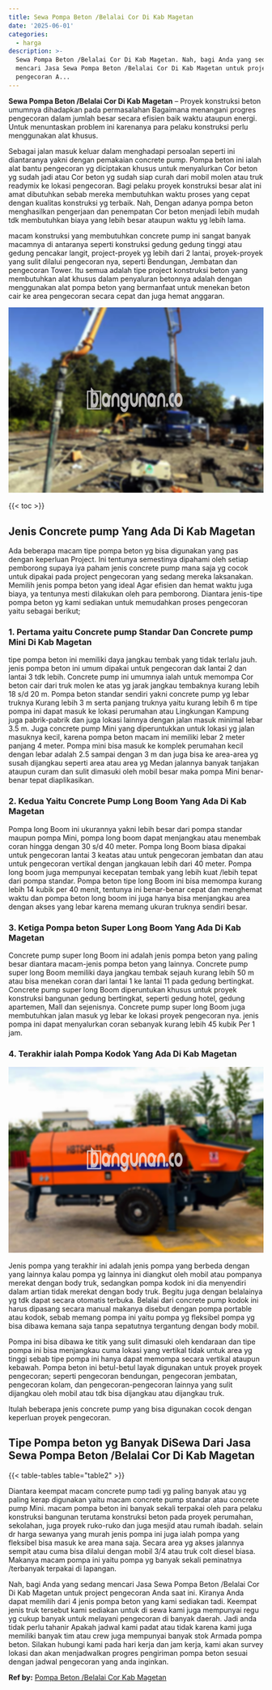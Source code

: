 ```yaml
---
title: Sewa Pompa Beton /Belalai Cor Di Kab Magetan
date: '2025-06-01'
categories:
  - harga
description: >-
  Sewa Pompa Beton /Belalai Cor Di Kab Magetan. Nah, bagi Anda yang sedang
  mencari Jasa Sewa Pompa Beton /Belalai Cor Di Kab Magetan untuk project
  pengecoran A...
---
```


**Sewa Pompa Beton /Belalai Cor Di Kab Magetan** – Proyek konstruksi beton umumnya dihadapkan pada permasalahan Bagaimana menangani progres pengecoran dalam jumlah besar secara efisien baik waktu ataupun energi. Untuk menuntaskan problem ini karenanya para pelaku konstruksi perlu menggunakan alat khusus.

Sebagai jalan masuk keluar dalam menghadapi persoalan seperti ini diantaranya yakni dengan pemakaian concrete pump. Pompa beton ini ialah alat bantu pengecoran yg diciptakan khusus untuk menyalurkan Cor beton yg sudah jadi atau Cor beton yg sudah siap curah dari mobil molen atau truk readymix ke lokasi pengecoran. Bagi pelaku proyek konstruksi besar alat ini amat dibutuhkan sebab mereka membutuhkan waktu proses yang cepat dengan kualitas konstruksi yg terbaik. Nah, Dengan adanya pompa beton menghasilkan pengerjaan dan penempatan Cor beton menjadi lebih mudah tdk membutuhkan biaya yang lebih besar ataupun waktu yg lebih lama.

macam konstruksi yang membutuhkan concrete pump ini sangat banyak macamnya di antaranya seperti konstruksi gedung gedung tinggi atau gedung pencakar langit, project-proyek yg lebih dari 2 lantai, proyek-proyek yang sulit dilalui pengecoran nya, seperti Bendungan, Jembatan dan pengecoran Tower. Itu semua adalah tipe project konstruksi beton yang membutuhkan alat khusus dalam penyaluran betonnya adalah dengan menggunakan alat pompa beton yang bermanfaat untuk menekan beton cair ke area pengecoran secara cepat dan juga hemat anggaran.

![Sewa Pompa Beton /Belalai Cor Di Kab Magetan](/images/sewa-concrete-pump-12.png)

{{< toc >}}

## Jenis Concrete pump Yang Ada Di Kab Magetan

Ada beberapa macam tipe pompa beton yg bisa digunakan yang pas dengan keperluan Project. Ini tentunya semestinya dipahami oleh setiap pemborong supaya iya paham jenis concrete pump mana saja yg cocok untuk dipakai pada project pengecoran yang sedang mereka laksanakan. Memilih jenis pompa beton yang ideal Agar efisien dan hemat waktu juga biaya, ya tentunya mesti dilakukan oleh para pemborong. Diantara jenis-tipe pompa beton yg kami sediakan untuk memudahkan proses pengecoran yaitu sebagai berikut;

### 1\. Pertama yaitu Concrete pump Standar Dan Concrete pump Mini Di Kab Magetan

tipe pompa beton ini memiliki daya jangkau tembak yang tidak terlalu jauh. jenis pompa beton ini umum dipakai untuk pengecoran dak lantai 2 dan lantai 3 tdk lebih. Concrete pump ini umumnya ialah untuk memompa Cor beton cair dari truk molen ke atas yg jarak jangkau tembaknya kurang lebih 18 s/d 20 m. Pompa beton standar sendiri yakni concrete pump yg lebar truknya Kurang lebih 3 m serta panjang truknya yaitu kurang lebih 6 m tipe pompa ini dapat masuk ke lokasi perumahan atau Lingkungan Kampung juga pabrik-pabrik dan juga lokasi lainnya dengan jalan masuk minimal lebar 3.5 m. Juga concrete pump Mini yang diperuntukkan untuk lokasi yg jalan masuknya kecil, karena pompa beton macam ini memiliki lebar 2 meter panjang 4 meter. Pompa mini bisa masuk ke komplek perumahan kecil dengan lebar adalah 2.5 sampai dengan 3 m dan juga bisa ke area-area yg susah dijangkau seperti area atau area yg Medan jalannya banyak tanjakan ataupun curam dan sulit dimasuki oleh mobil besar maka pompa Mini benar-benar tepat diaplikasikan.

### 2\. Kedua Yaitu Concrete Pump Long Boom Yang Ada Di Kab Magetan

Pompa long Boom ini ukurannya yakni lebih besar dari pompa standar maupun pompa Mini, pompa long boom dapat menjangkau atau menembak coran hingga dengan 30 s/d 40 meter. Pompa long Boom biasa dipakai untuk pengecoran lantai 3 keatas atau untuk pengecoran jembatan dan atau untuk pengecoran vertikal dengan jangkauan lebih dari 40 meter. Pompa long boom juga mempunyai kecepatan tembak yang lebih kuat /lebih tepat dari pompa standar. Pompa beton tipe long Boom ini bisa memompa kurang lebih 14 kubik per 40 menit, tentunya ini benar-benar cepat dan menghemat waktu dan pompa beton long boom ini juga hanya bisa menjangkau area dengan akses yang lebar karena memang ukuran truknya sendiri besar.

### 3\. Ketiga Pompa beton Super Long Boom Yang Ada Di Kab Magetan

Concrete pump super long Boom ini adalah jenis pompa beton yang paling besar diantara macam-jenis pompa beton yang lainnya. Concrete pump super long Boom memiliki daya jangkau tembak sejauh kurang lebih 50 m atau bisa menekan coran dari lantai 1 ke lantai 11 pada gedung bertingkat. Concrete pump super long Boom diperuntukan khusus untuk proyek konstruksi bangunan gedung bertingkat, seperti gedung hotel, gedung apartemen, Mall dan sejenisnya. Concrete pump super long Boom juga membutuhkan jalan masuk yg lebar ke lokasi proyek pengecoran nya. jenis pompa ini dapat menyalurkan coran sebanyak kurang lebih 45 kubik Per 1 jam.

### 4\. Terakhir ialah Pompa Kodok Yang Ada Di Kab Magetan

![Sewa Pompa Beton /Belalai Cor Di Kab Magetan](/images/sewa-concrete-pump-16.png)

Jenis pompa yang terakhir ini adalah jenis pompa yang berbeda dengan yang lainnya kalau pompa yg lainnya ini diangkut oleh mobil atau pompanya merekat dengan body truk, sedangkan pompa kodok ini dia menyendiri dalam artian tidak merekat dengan body truk. Begitu juga dengan belalainya yg tdk dapat secara otomatis terbuka. Belalai dari concrete pump kodok ini harus dipasang secara manual makanya disebut dengan pompa portable atau kodok, sebab memang pompa ini yaitu pompa yg fleksibel pompa yg bisa dibawa kemana saja tanpa sepatutnya tergantung dengan body mobil.

Pompa ini bisa dibawa ke titik yang sulit dimasuki oleh kendaraan dan tipe pompa ini bisa menjangkau cuma lokasi yang vertikal tidak untuk area yg tinggi sebab tipe pompa ini hanya dapat memompa secara vertikal ataupun kebawah. Pompa beton ini betul-betul layak digunakan untuk proyek proyek pengecoran; seperti pengecoran bendungan, pengecoran jembatan, pengecoran kolam, dan pengecoran-pengecoran lainnya yang sulit dijangkau oleh mobil atau tdk bisa dijangkau atau dijangkau truk.

Itulah beberapa jenis concrete pump yang bisa digunakan cocok dengan keperluan proyek pengecoran.

## Tipe Pompa beton yg Banyak DiSewa Dari Jasa Sewa Pompa Beton /Belalai Cor Di Kab Magetan

{{< table-tables table="table2" >}}

Diantara keempat macam concrete pump tadi yg paling banyak atau yg paling kerap digunakan yaitu macam concrete pump standar atau concrete pump Mini. macam pompa beton ini banyak sekali terpakai oleh para pelaku konstruksi bangunan terutama konstruksi beton pada proyek perumahan, sekolahan, juga proyek ruko-ruko dan juga mesjid atau rumah ibadah. selain dr harga sewanya yang murah jenis pompa ini juga ialah pompa yang fleksibel bisa masuk ke area mana saja. Secara area yg akses jalannya sempit atau cuma bisa dilalui dengan mobil 3/4 atau truk colt diesel biasa. Makanya macam pompa ini yaitu pompa yg banyak sekali peminatnya /terbanyak terpakai di lapangan.

Nah, bagi Anda yang sedang mencari Jasa Sewa Pompa Beton /Belalai Cor Di Kab Magetan untuk project pengecoran Anda saat ini. Kiranya Anda dapat memilih dari 4 jenis pompa beton yang kami sediakan tadi. Keempat jenis truk tersebut kami sediakan untuk di sewa kami juga mempunyai regu yg cukup banyak untuk melayani pengecoran di banyak daerah. Jadi anda tidak perlu tahanir Apakah jadwal kami padat atau tidak karena kami juga memiliki banyak tim atau crew juga mempunyai banyak stok Armada pompa beton. Silakan hubungi kami pada hari kerja dan jam kerja, kami akan survey lokasi dan akan menjadwalkan progres pengiriman pompa beton sesuai dengan jadwal pengecoran yang anda inginkan.

**Ref by:** [Pompa Beton /Belalai Cor Kab Magetan](https://id.wikipedia.org/wiki/Pompa)
